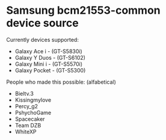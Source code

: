 Samsung bcm21553-common device source
=====================================

Currently devices supported:

  * Galaxy Ace i - (GT-S5830i)
  * Galaxy Y Duos - (GT-S6102)
  * Galaxy Mini i - (GT-S5570i)
  * Galaxy Pocket - (GT-S5300)

People who made this possible: (alfabetical)

  * Bieltv.3
  * Kissingmylove
  * Percy_g2
  * PshychoGame
  * Spacecaker
  * Team DZB
  * WhiteXP
